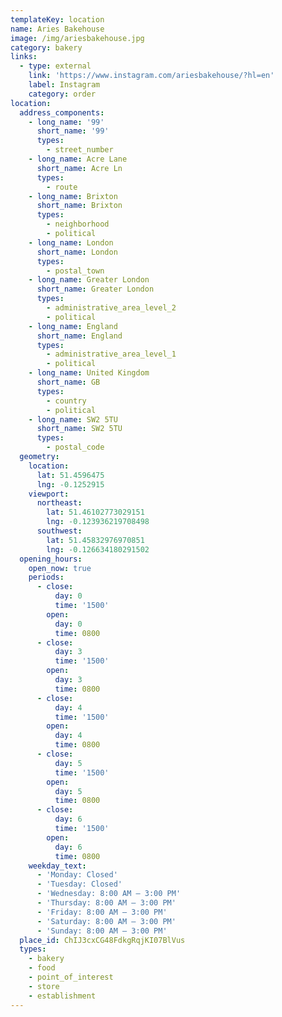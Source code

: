 ```yaml
---
templateKey: location
name: Aries Bakehouse
image: /img/ariesbakehouse.jpg
category: bakery
links:
  - type: external
    link: 'https://www.instagram.com/ariesbakehouse/?hl=en'
    label: Instagram
    category: order
location:
  address_components:
    - long_name: '99'
      short_name: '99'
      types:
        - street_number
    - long_name: Acre Lane
      short_name: Acre Ln
      types:
        - route
    - long_name: Brixton
      short_name: Brixton
      types:
        - neighborhood
        - political
    - long_name: London
      short_name: London
      types:
        - postal_town
    - long_name: Greater London
      short_name: Greater London
      types:
        - administrative_area_level_2
        - political
    - long_name: England
      short_name: England
      types:
        - administrative_area_level_1
        - political
    - long_name: United Kingdom
      short_name: GB
      types:
        - country
        - political
    - long_name: SW2 5TU
      short_name: SW2 5TU
      types:
        - postal_code
  geometry:
    location:
      lat: 51.4596475
      lng: -0.1252915
    viewport:
      northeast:
        lat: 51.46102773029151
        lng: -0.123936219708498
      southwest:
        lat: 51.45832976970851
        lng: -0.126634180291502
  opening_hours:
    open_now: true
    periods:
      - close:
          day: 0
          time: '1500'
        open:
          day: 0
          time: 0800
      - close:
          day: 3
          time: '1500'
        open:
          day: 3
          time: 0800
      - close:
          day: 4
          time: '1500'
        open:
          day: 4
          time: 0800
      - close:
          day: 5
          time: '1500'
        open:
          day: 5
          time: 0800
      - close:
          day: 6
          time: '1500'
        open:
          day: 6
          time: 0800
    weekday_text:
      - 'Monday: Closed'
      - 'Tuesday: Closed'
      - 'Wednesday: 8:00 AM – 3:00 PM'
      - 'Thursday: 8:00 AM – 3:00 PM'
      - 'Friday: 8:00 AM – 3:00 PM'
      - 'Saturday: 8:00 AM – 3:00 PM'
      - 'Sunday: 8:00 AM – 3:00 PM'
  place_id: ChIJ3cxCG48FdkgRqjKI07BlVus
  types:
    - bakery
    - food
    - point_of_interest
    - store
    - establishment
---
```

